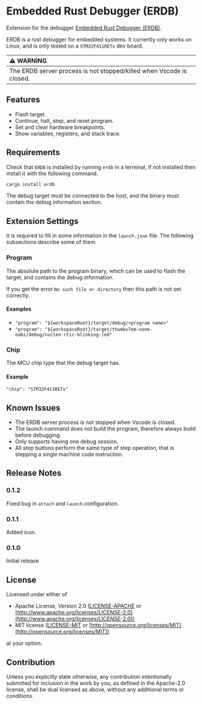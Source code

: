 # Embedded Rust Debugger (ERDB)

Extension for the debugger [Embedded Rust Debugger (ERDB)](https://github.com/Blinningjr/erdb).

ERDB is a rust debugger for embedded systems.
It currently only works on Linux, and is only tested on a `STM32F411RETx` dev board.

| :warning: WARNING          |
|:---------------------------|
| The ERDB server process is not stopped/killed when Vscode is closed. |

## Features

* Flash target.
* Continue, halt, step, and reset program.
* Set and clear hardware breakpoints.
* Show variables, registers, and stack trace.

## Requirements

Check that `ERDB` is installed by running `erdb` in a terminal, if not installed then install it with the following command.

```sh
cargo install erdb
```

The debug target must be connected to the host, and the binary must contain the debug information section.

## Extension Settings

It is required to fill in some information in the `launch.json` file.
The following subsections describe some of them.

### Program

The absolute path to the program binary, which can be used to flash the target, and contains the debug information.

If you get the error `No such file or directory` then this path is not set correctly.

#### Examples

* `"program": "${workspaceRoot}/target/debug/<program name>"`
* `"program": "${workspaceRoot}/target/thumbv7em-none-eabi/debug/nucleo-rtic-blinking-led"`

### Chip

The MCU chip type that the debug target has.

#### Example

`"chip": "STM32F411RETx"`

## Known Issues

* The ERDB server process is not stopped when Vscode is closed.
* The launch command does not build the program, therefore always build before debugging.
* Only supports having one debug session.
* All step buttons perform the same type of step operation, that is stepping a single machine code instruction.

## Release Notes

### 0.1.2

Fixed bug in `attach` and `launch` configuration.

### 0.1.1

Added icon.

### 0.1.0

Initial release

## License

Licensed under either of

* Apache License, Version 2.0
   ([LICENSE-APACHE](LICENSE-APACHE) or [http://www.apache.org/licenses/LICENSE-2.0](http://www.apache.org/licenses/LICENSE-2.0))
* MIT license
   ([LICENSE-MIT](LICENSE-MIT) or [http://opensource.org/licenses/MIT](http://opensource.org/licenses/MIT))

at your option.

## Contribution

Unless you explicitly state otherwise, any contribution intentionally submitted
for inclusion in the work by you, as defined in the Apache-2.0 license, shall be
dual licensed as above, without any additional terms or conditions.
